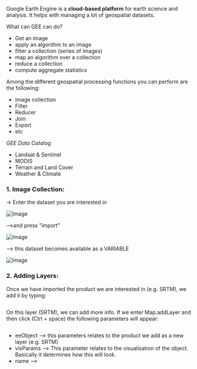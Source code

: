 
Google Earth Engine is a **cloud-based platform** for earth science and analysis. It helps with managing a lot of geospatial datasets.

What can GEE can do?
- Get an image
- apply an algorithm to an image
- filter a collection (series of images)
- map an algorithm over a collection
- reduce a collection
- compute aggregate statistics

Among the different geospatial processing functions you can perform are the following:
- Image collection
- Filter
- Reducer
- Join
- Export
- etc

*GEE Data Catalog*
- Landsat & Sentinel
- MODIS
- Terrain and Land Cover
- Weather & Climate

### 1. Image Collection:

-> Enter the dataset you are interested in

![Image](https://i.ibb.co/p1Xp4MD/Captura-2.jpg)

-->and press "import"

![Image](https://i.ibb.co/H7my9jW/Captura-3.jpg)

--> this dataset becomes available as a VARIABLE

![Image](https://i.ibb.co/g48NprM/Captura-4.jpg)

### 2. Adding Layers:

Once we have imported the product we are interested in (e.g. SRTM), we add it by typing:

```Map.addLayer(srtm);
```

On this layer (SRTM), we can add more info. If we enter Map.addLayer and then click (Ctrl + space) the following parameters will appear:
```Map.addLayer(eeObject, visParams, name, shown, opacity)
```

- eeObject --> this parameters relates to the product we add as a new layer (e.g. SRTM)
- visParams --> This parameter relates to the visualisation of the object. Basically it determines how this will look. 
- name -->

